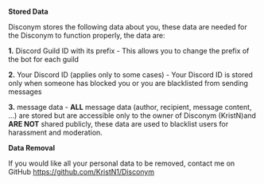 **__Stored Data__**

Disconym stores the following data about you, these data are needed for the Disconym to function properly, the data are:

**1.** Discord Guild ID with its prefix - This allows you to change the prefix of the bot for each guild

**2.** Your Discord ID (applies only to some cases) - Your Discord ID is stored only when someone has blocked you or you are blacklisted from sending messages

**3.** message data - **ALL** message data (author, recipient, message content, ...) are stored but are accessible only to the owner of Disconym (KristN)and **ARE NOT** shared publicly, these data are used to blacklist users for harassment and moderation.


**Data Removal**

If you would like all your personal data to be removed, contact me on GitHub <https://github.com/KristN1/Disconym>